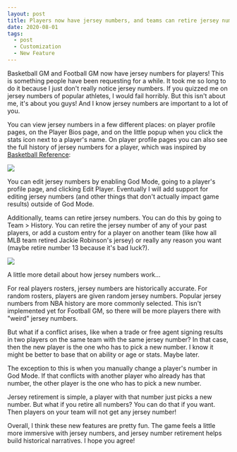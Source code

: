 ```yaml
---
layout: post
title: Players now have jersey numbers, and teams can retire jersey numbers of former players
date: 2020-08-01
tags:
  - post
  - Customization
  - New Feature
---
```


Basketball GM and Football GM now have jersey numbers for players! This is something people have been requesting for a while. It took me so long to do it because I just don't really notice jersey numbers. If you quizzed me on jersey numbers of popular athletes, I would fail horribly. But this isn't about me, it's about you guys! And I know jersey numbers are important to a lot of you.

You can view jersey numbers in a few different places: on player profile pages, on the Player Bios page, and on the little popup when you click the stats icon next to a player's name. On player profile pages you can also see the full history of jersey numbers for a player, which was inspired by [Basketball Reference](https://www.basketball-reference.com/players/o/outlatr01.html):

<!--more-->

<img src="/files/jersey-numbers-1.png" class="img-responsive" />

You can edit jersey numbers by enabling God Mode, going to a player's profile page, and clicking Edit Player. Eventually I will add support for editing jersey numbers (and other things that don't actually impact game results) outside of God Mode.

Additionally, teams can retire jersey numbers. You can do this by going to Team > History. You can retire the jersey number of any of your past players, or add a custom entry for a player on another team (like how all MLB team retired Jackie Robinson's jersey) or really any reason you want (maybe retire number 13 because it's bad luck?).

<a href="/files/jersey-numbers-2.png"><img src="/files/jersey-numbers-2.png" class="img-responsive"></a>

A little more detail about how jersey numbers work...

For real players rosters, jersey numbers are historically accurate. For random rosters, players are given random jersey numbers. Popular jersey numbers from NBA history are more commonly selected. This isn't implemented yet for Football GM, so there will be more players there with "weird" jersey numbers.

But what if a conflict arises, like when a trade or free agent signing results in two players on the same team with the same jersey number? In that case, then the new player is the one who has to pick a new number. I know it might be better to base that on ability or age or stats. Maybe later.

The exception to this is when you manually change a player's number in God Mode. If that conflicts with another player who already has that number, the other player is the one who has to pick a new number.

Jersey retirement is simple, a player with that number just picks a new number. But what if you retire all numbers? You can do that if you want. Then players on your team will not get any jersey number!

Overall, I think these new features are pretty fun. The game feels a little more immersive with jersey numbers, and jersey number retirement helps build historical narratives. I hope you agree!

